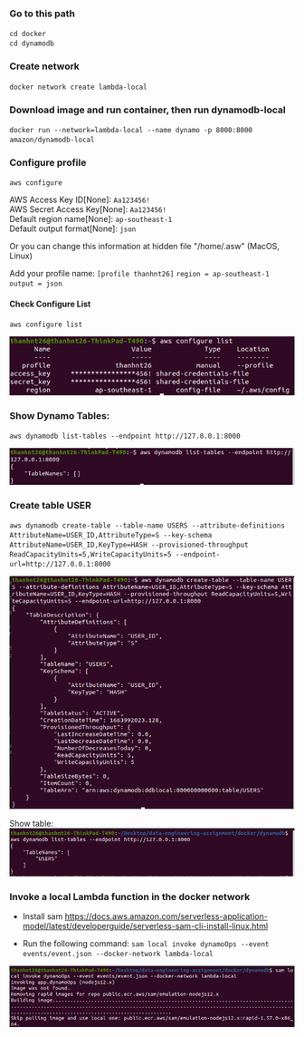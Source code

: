 ### Go to this path

`cd docker` \
`cd dynamodb`

### Create network

`docker network create lambda-local`

### Download image and run container, then run dynamodb-local

`docker run --network=lambda-local --name dynamo -p 8000:8000 amazon/dynamodb-local`

### Configure profile

`aws configure`

AWS Access Key ID[None]: `Aa123456!` \
AWS Secret Access Key[None]: `Aa123456!` \
Default region name[None]: `ap-southeast-1` \
Default output format[None]: `json`

Or you can change this information at hidden file "/home/.asw" (MacOS, Linux)

Add your profile name:
`[profile thanhnt26]`
`region = ap-southeast-1`
`output = json`

#### Check Configure List

`aws configure list`

![DynamoDB Configure List](../../images/dynamodb-cofig-list.png "configure list")

### Show Dynamo Tables:

`aws dynamodb list-tables --endpoint http://127.0.0.1:8000`

![DynamoDB Table List](../../images/dynamodb-show-table-list.png "Table List")

### Create table USER

`aws dynamodb create-table --table-name USERS --attribute-definitions AttributeName=USER_ID,AttributeType=S --key-schema AttributeName=USER_ID,KeyType=HASH --provisioned-throughput ReadCapacityUnits=5,WriteCapacityUnits=5 --endpoint-url=http://127.0.0.1:8000`

![DynamoDB Create Table USER](../../images/dynamodb-create-table-user.png "Create Table")

Show table:
![DynamoDB Create Table USER](../../images/dynamodb-create-table-user-2.png "Create Table")

### Invoke a local Lambda function in the docker network

- Install sam
  https://docs.aws.amazon.com/serverless-application-model/latest/developerguide/serverless-sam-cli-install-linux.html

- Run the following command:
  `sam local invoke dynamoOps --event events/event.json --docker-network lambda-local`

![DynamoDB Invoke Local Lambda](../../images/dynamodb-invoke-local-lambda.png "DynamoDB Invoke Local Lambda")
